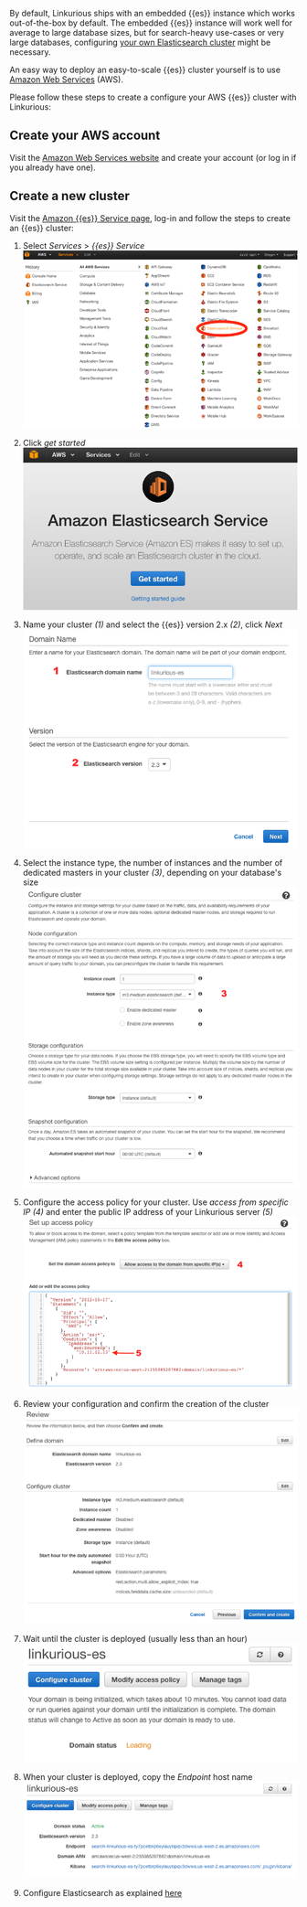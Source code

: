 By default, Linkurious ships with an embedded {{es}} instance which works out-of-the-box by default.
The embedded {{es}} instance will work well for average to large database sizes, 
but for search-heavy use-cases or very large databases, 
configuring [your own Elasticsearch cluster](https://www.elastic.co/products/elasticsearch) might be necessary.

An easy way to deploy an easy-to-scale {{es}} cluster yourself is to use 
[Amazon Web Services](https://aws.amazon.com/) (AWS).

Please follow these steps to create a configure your AWS {{es}} cluster with Linkurious:

## Create your AWS account

Visit the [Amazon Web Services website](https://aws.amazon.com/) and create your account
(or log in if you already have one).

## Create a new cluster

Visit the [Amazon {{es}} Service page](https://aws.amazon.com/elasticsearch-service/), log-in and follow the steps to create an {{es}} cluster:

1. Select *Services* > *{{es}} Service*
   ![](ASW-ES-1.png)
   
2. Click *get started*
   ![](AWS-ES-2.png)

3. Name your cluster *(1)* and select the {{es}} version 2.x *(2)*, click *Next*
   ![](AWS-ES-3.png)
   
4. Select the instance type, the number of instances and the number of dedicated masters in your cluster *(3)*, depending on your database's size
   ![](AWS-ES-4.png)
   
5. Configure the access policy for your cluster. Use *access from specific IP* *(4)* and enter the public IP address of your Linkurious server *(5)*
   ![](AWS-ES-5.png)
   
6. Review your configuration and confirm the creation of the cluster
   ![](AWS-ES-6.png)
   
7. Wait until the cluster is deployed (usually less than an hour)
   ![](AWS-ES-7.png)
   
8. When your cluster is deployed, copy the *Endpoint* host name
   ![](AWS-ES-8.png)
   
9. Configure Elasticsearch as explained [here](/es-config/#configuring-elasticsearch-v2x)
